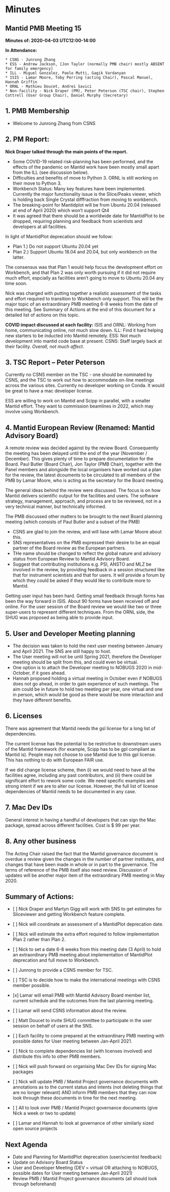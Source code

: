 # Minutes

## Mantid PMB Meeting 15

**Minutes of: 2020-04-03 UTC12:00-14:00**

**In Attendance:**

```
* CSNS - Junrong Zhang
* ESS - Andrew Jackson, [Jon Taylor (normally PMB chair) mostly ABSENT for family emergency]
* ILL - Miguel Gonzalez, Paolo Mutti, Gagik Vardanyan
* ISIS - Lamar Moore, Toby Perring (acting Chair), Pascal Manuel, Hannah Griffin
* ORNL - Mathieu Doucet, Andrei Savici
* Non-facility - Nick Draper (PM), Peter Peterson (TSC chair), Stephen Cottrell (User Group Chair), Daniel Murphy (Secretary)
```

## 1. PMB Membership 

 - Welcome to Junrong Zhang from CSNS

## 2. PM Report:
**Nick Draper talked through the main points of the report.**

- Some COVID-19 related risk-planning has been performed, and the effects of the pandemic on Mantid work have been mostly small apart from the ILL (see discussion below).
- Difficulties and benefits of move to Python 3. ORNL is still working on their move to Python 3.
- Workbench Status: Many key features have been implemented. Currently the major functionality issue is the Slice/Peaks viewer, which is holding back Single Crystal difffraction from moving to workbench. 
- The breaking-point for Mantidplot will be from Ubuntu 20.04 (released at end of April 2020) which won’t support Qt4
- It was agreed that there should be a worldwide date for MantidPlot to be dropped, requiring planning and feedback from scientists and developers at all facilities. 

In light of MantidPlot deprecation should we follow: 
- Plan 1.) Do not support Ubuntu 20.04 yet 
- Plan 2.) Support Ubuntu 18.04 and 20.04, but only workbench on the latter.

The consensus was that Plan 1 would help focus the development effort on Workbench, and that Plan 2 was only worth pursuing if it did not require much effort, espcially as facilities aren’t going to move to Ubuntu 20.04 any time soon.

Nick was charged with putting together a realistic assessment of the tasks and effort required to transition to Workbench only support. This will be the major topic of an extraordinary PMB meeting 6-8 weeks from the date of this meeting. See Summary of Actions at the end of this document for a detailed list of actions on this topic.

**COVID impact discussed at each facility:**
ISIS and ORNL: Working from home, communicating online, not much slow down.
ILL: Find it hard helping new starters to be inducted into Mantid remotely.
ESS:  Not much development into mantid code base at present.
CSNS: Staff largely back at their facility.
*Overall, not much affect.*

## 3. TSC Report – Peter Peterson

Currently no CSNS member on the TSC - one should be nominated by CSNS, and the TSC to work out how to accommodate on-line meetings across the various sites.
Currently no developer working on Conda.
It would be great to have a mac developer license.

ESS are willing to work on Mantid and Scipp in parallel, with a smaller Mantid effort. They want to commission beamlines in 2022, which may involve using Workbench.

## 4. Mantid European Review (Renamed: Mantid Advisory Board)

A remote review was decided against by the review Board. Consequently the meeting has been delayed until the end of the year (November / December). This gives plenty of time to prepare documentation for the Board. Paul Butler (Board Chair), Jon Taylor (PMB Chair), together with the Panel members and alongside the local organisers have worked out a plan for the review, the latest dcouments to be circulated to all members of the PMB by Lamar Moore, who is acting as the secretary for the Board meeting.

The general ideas behind the review were discussed. The focus is on how Mantid delivers scientific output for the facilities and users.
The software strategy, management, approach, and process are to be reviewed, not in a very technical manner, but technically informed.

The PMB discussed other matters to be brought to the next Board planning meeting (which consists of Paul Butler and a subset of the PMB)
- CSNS are glad to join the review, and will liase with Lamar Moore about this.
- SNS representatives on the PMB expressed their desire to be an equal partner of the Board review as the European partners. 
- THe name should be changed to reflect the global nature and advisory status from European Review to Mantid Advisory Board.
- Suggest that contributing institutions e.g. PSI, ANSTO and MLZ be involved in the review, by providing feedback in a session structured like that for instrument scientists and that for users. It will provide a forum by which they could be asked if they would like to contribute more to Mantid.

Getting user input has been hard. Getting small feedback through forms has been the way forward in ISIS. About 90 forms have been received off and online. For the user session of the Board review we would like two or three super-users to represent different techniques. From the ORNL side, the SHUG was proposed as being able to provide input.

## 5. User and Developer Meeting planning

- The decision was taken to hold the next user meeting between January and April 2021. The SNS are still happy to host.
- The User meeting will not be until Spring 2021, therefore the Developer meeting should be split from this, and could even be virtual.
- One option is to attach the Developer meeting to NOBUGS 2020 in mid-October, if it goes ahead.
- Hannah proposed holding a virtual meeting in October even if NOBUGS does not go ahead, in order to gain experience of such meetings. The aim could be in future to hold two meeting per year, one virtual and one in person, which would be good as there would be more interaction and they have different benefits.

## 6. Licenses

There was agreement that Mantid needs the gsl license for a long list of dependencies.

The current license has the potential to be restrictive to downstream users of the Mantid framework (for example, Scipp has to be gpl compliant as Mantid is). People may not choose to use Mantid due to this gpl license. This has nothing to do with European FAIR use.

If we did change license scheme, then (i) we would need to have all the facilities agree, including any past contributors, and (ii) there could be significant effort to rework some code. We need specific examples and strong intent if we are to alter our license. However, the full list of license dependencies of Mantid needs to be documented in any case.

## 7. Mac Dev IDs

General interest in having a handful of developers that can sign the Mac package, spread across different facilities. Cost is $ 99 per year.

## 8. Any other business

The Acting Chair raised the fact that the Mantid governance document is overdue a review given the changes in the number of partner institutes, and changes that have been made in whole or in part to the governance. The terms of reference of the PMB itself also need review. Discussion of updates will be another major item of the extraordinary PMB meeting in May 2020.

## Summary of Actions: 

-    [ ] Nick Draper and Martyn Gigg will work with SNS to get estimates for Sliceviewer and getting Workbench feature complete.
-    [ ] Nick will coordinate an assessment of a MantidPlot deprecation date.
-    [ ] Nick will estimate the extra effort required to follow implementation Plan 2 rather than Plan 2.
-    [ ] Nick to set a date 6-8 weeks from this meeting date (3 April) to hold an extraordinary PMB meeting about implementation of MantidPlot deprecation and full move to Workbench.

-    [ ] Junrong to provide a CSNS member for TSC.
-    [ ] TSC is to decide how to make the international meetings with CSNS member possible.

-    [x] Lamar will email PMB with Mantid Advisory Board member list, current schedule and the outcomes from the last planning meeting.
-    [ ] Lamar will send CSNS information about the review.
-    [ ] Matt Doucet to invite SHUG committee to participate in the user session on behalf of users at the SNS.

-    [ ] Each facility to come prepared at the extraordinary PMB meeting with possible dates for User meeting between Jan-April 2021.

-    [ ] Nick to complete dependencies list (with licenses involved) and distribute this info to other PMB members.
-    [ ] Nick will push forward on organising Mac Dev IDs for signing Mac packages

-    [ ] Nick will update PMB / Mantid Project governance documents with annotations as to the current status and intents (not deleting things that are no longer relevant) AND inform PMB members that they can now look through these documents in time for the next meeting.
-    [ ] All to look over PMB / Mantid Project governance documents (give Nick a week or two to update)
-    [ ] Lamar and Hannah to look at governance of other similarly sized open source projects 


## Next Agenda

- Date and Planning for MantidPlot deprecation (user/scientist feedback)
- Update on Advisory Board Status
- User and Developer Meeting (DEV = virtual OR attaching to NOBUGS, possible dates for User meeting between Jan-April 2021)
- Review PMB / Mantid Project governance documents (all should look through beforehand)

